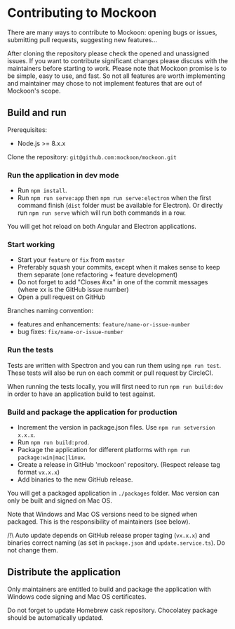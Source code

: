 # Contributing to Mockoon

There are many ways to contribute to Mockoon: opening bugs or issues, submitting pull requests, suggesting new features...

After cloning the repository please check the opened and unassigned issues.
If you want to contribute significant changes please discuss with the maintainers before starting to work.
Please note that Mockoon promise is to be simple, easy to use, and fast. So not all features are worth implementing and maintainer may chose to not implement features that are out of Mockoon's scope.

## Build and run

Prerequisites:
- Node.js >= 8.x.x

Clone the repository: `git@github.com:mockoon/mockoon.git`

### Run the application in dev mode

- Run `npm install`.
- Run `npm run serve:app` then `npm run serve:electron` when the first command finish (`dist` folder must be available for Electron). Or directly run `npm run serve` which will run both commands in a row.

You will get hot reload on both Angular and Electron applications.

### Start working

- Start your `feature` or `fix` from `master`
- Preferably squash your commits, except when it makes sense to keep them separate (one refactoring + feature development)
- Do not forget to add "Closes #xx" in one of the commit messages (where xx is the GitHub issue number)
- Open a pull request on GitHub

Branches naming convention:
- features and enhancements: `feature/name-or-issue-number`
- bug fixes: `fix/name-or-issue-number`

### Run the tests

Tests are written with Spectron and you can run them using `npm run test`. These tests will also be run on each commit or pull request by CircleCI.

When running the tests locally, you will first need to run `npm run build:dev` in order to have an application build to test against.

### Build and package the application for production

- Increment the version in package.json files. Use `npm run setversion x.x.x`.
- Run `npm run build:prod`.
- Package the application for different platforms with `npm run package:win|mac|linux`.
- Create a release in GitHub 'mockoon' repository. (Respect release tag format `vx.x.x`)
- Add binaries to the new GitHub release.

You will get a packaged application in `./packages` folder.
Mac version can only be built and signed on Mac OS.

Note that Windows and Mac OS versions need to be signed when packaged. This is the responsibility of maintainers (see below).

/!\ Auto update depends on GitHub release proper taging (`vx.x.x`) and binaries correct naming (as set in `package.json` and `update.service.ts`). Do not change them.

## Distribute the application

Only maintainers are entitled to build and package the application with Windows code signing and Mac OS certificates.

Do not forget to update Homebrew cask repository.
Chocolatey package should be automatically updated.

